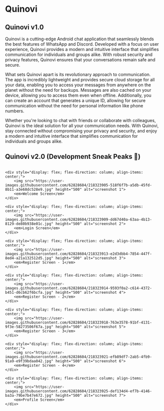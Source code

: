 # Quinovi

## Quinovi v1.0
Quinovi is a cutting-edge Android chat application that seamlessly blends the best features of WhatsApp and Discord. Developed with a focus on user experience, Quinovi provides a modern and intuitive interface that simplifies communication for individuals and groups alike. With robust security and privacy features, Quinovi ensures that your conversations remain safe and secure.

What sets Quinovi apart is its revolutionary approach to communication. The app is incredibly lightweight and provides secure cloud storage for all your data, enabling you to access your messages from anywhere on the planet without the need for backups. Messages are also cached on your device, allowing you to access them even when offline. Additionally, you can create an account that generates a unique ID, allowing for secure communication without the need for personal information like phone numbers.

Whether you're looking to chat with friends or collaborate with colleagues, Quinovi is the ideal solution for all your communication needs. With Quinovi, stay connected without compromising your privacy and security, and enjoy a modern and intuitive interface that simplifies communication for individuals and groups alike.


## Quinovi v2.0 (Development Sneak Peaks 👀)

<div style="display: flex; flex-wrap: wrap; flex-direction: row; row-gap: 3rem; column-gap: 2rem;">

    <div style="display: flex; flex-direction: column; align-items: center;">
        <img src="https://user-images.githubusercontent.com/62828604/218323905-518f6f7b-a5db-45fd-8b11-a3e68dc528e9.jpg" height="500" alt="screenshot 1">
        <em>Welcome Screen</em>
    </div>

    <div style="display: flex; flex-direction: column; align-items: center;">
        <img src="https://user-images.githubusercontent.com/62828604/218323909-dd67d40a-63aa-4b13-8129-de80b938e01c.jpg" height="500" alt="screenshot 2">
        <em>Login Screen</em>
    </div>

    <div style="display: flex; flex-direction: column; align-items: center;">
        <img src="https://user-images.githubusercontent.com/62828604/218323913-e2d3dbb4-7854-447f-8ed4-a21a132512d5.jpg" height="500" alt="screenshot 3">
        <em>Register Screen - 1</em>
    </div>

    <div style="display: flex; flex-direction: column; align-items: center;">
        <img src="https://user-images.githubusercontent.com/62828604/218323914-9593f0a2-c614-4372-b451-d6cb62f6bcfa.jpg" height="500" alt="screenshot 4">
        <em>Register Screen - 2</em>
    </div>

    <div style="display: flex; flex-direction: column; align-items: center;">
        <img src="https://user-images.githubusercontent.com/62828604/218323918-763e3578-91bf-4131-9f3e-58273506f67a.jpg" height="500" alt="screenshot 5">
        <em>Register Screen - 3</em>
    </div>

    <div style="display: flex; flex-direction: column; align-items: center;">
        <img src="https://user-images.githubusercontent.com/62828604/218323921-efb89df7-2ab5-4fb9-91a9-e9f39bdaa042.jpg" height="500" alt="screenshot 6">
        <em>Register Screen - 4</em>
    </div>

    <div style="display: flex; flex-direction: column; align-items: center;">
        <img src="https://user-images.githubusercontent.com/62828604/218323925-def134d4-ef7b-4146-ba3a-79be7b47e672.jpg" height="500" alt="screenshot 7">
        <em>Profile Screen</em>
    </div>
    
</div>
